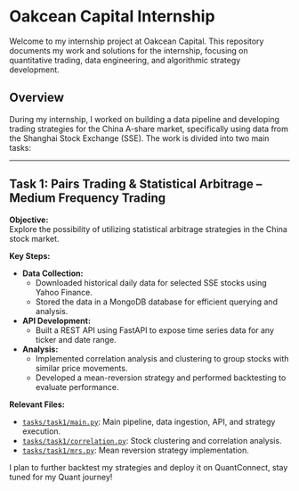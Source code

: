 # Oakcean Capital Internship

Welcome to my internship project at Oakcean Capital. This repository documents my work and solutions for the internship, focusing on quantitative trading, data engineering, and algorithmic strategy development.

## Overview

During my internship, I worked on building a data pipeline and developing trading strategies for the China A-share market, specifically using data from the Shanghai Stock Exchange (SSE). The work is divided into two main tasks:

---

## Task 1: Pairs Trading & Statistical Arbitrage – Medium Frequency Trading

**Objective:**  
Explore the possibility of utilizing statistical arbitrage strategies in the China stock market.

**Key Steps:**
- **Data Collection:**  
  - Downloaded historical daily data for selected SSE stocks using Yahoo Finance.
  - Stored the data in a MongoDB database for efficient querying and analysis.
- **API Development:**  
  - Built a REST API using FastAPI to expose time series data for any ticker and date range.
- **Analysis:**  
  - Implemented correlation analysis and clustering to group stocks with similar price movements.
  - Developed a mean-reversion strategy and performed backtesting to evaluate performance.

**Relevant Files:**
- [`tasks/task1/main.py`](tasks/task1/main.py): Main pipeline, data ingestion, API, and strategy execution.
- [`tasks/task1/correlation.py`](tasks/task1/correlation.py): Stock clustering and correlation analysis.
- [`tasks/task1/mrs.py`](tasks/task1/mrs.py): Mean reversion strategy implementation.

I plan to further backtest my strategies and deploy it on QuantConnect, stay tuned for my Quant journey!